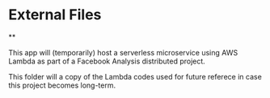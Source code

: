 # External Files
**

This app will (temporarily) host a serverless microservice using AWS Lambda as part of a Facebook Analysis distributed project.

This folder will a copy of the Lambda codes used for future referece in case this project becomes long-term.
